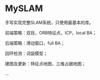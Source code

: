 # MySLAM
手写实现完整SLAM系统，只使用最基本的库。

前端策略：双目，ORB特征点，ICP，local BA；

后端策略：滑动窗口，full BA；

回环检测：词袋模型；

建图及更新：特征点地图，三维占据地图；

...
